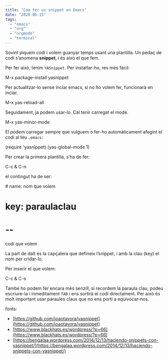 ```yaml
---
title: "Com fer un snippet en Emacs"
date: "2020-06-15"
tags: 
  - "emacs"
  - "org"
  - "orgmode"
  - "terminal"
---
```


Sovint piquem codi i volem guanyar temps usant una plantilla. Un pedaç de codi s’anomena **snippet**, i és això el que fem.

Per fer això, tenim `YASnippet`. Per instaŀlar-ho, res més fàcil:

M-x package-install yasnippet

Per actualitzar-lo sense inciar emacs, si no ho volem fer, funcionarà en inciar.

M-x yas-reload-all

Seguidament, ja podem usar-lo. Cal tenir carregat el mode.

M-x yas-minor-mode

El podem carregar sempre que vulguem o fer-ho automàticament afegint el codi al teu `.emacs`:

(require 'yasnippet)
(yas-global-mode 1)

Per crear la primera plantilla, s’ha de fer:

C-c & C-n

el contingut ha de ser:

\# name: nom que volem
# key: paraulaclau
# --
codi que volem

La part de dalt és la capçalera que defineix l’snippet, i amb la clau (key) el nom per cridar-lo.

Per inserir el que volem:

C-c & C-s

També ho podem fer encara més senzill, si recordem la paraula clau, podeu escriure-la i inmeditament `TAB` i ens sortirà el codi directament. Per això és molt important usar paraules claus que no ens porti a equivocar-nos.

fonts:

- [https://github.com/joaotavora/yasnippet](https://github.com/joaotavora/yasnippet)
- [https://www.blackhats.es/wordpress/?p=66](https://www.blackhats.es/wordpress/?p=66)
- [https://bengalaa.wordpress.com/2014/12/13/haciendo-snippets-con-yasnippet/](https://bengalaa.wordpress.com/2014/12/13/haciendo-snippets-con-yasnippet/)
